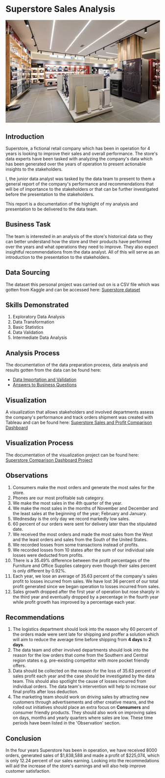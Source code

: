 # Superstore Sales Analysis
![Department Store Stock Photo Credit: Getty Images/iStockphoto](3.jpg)

## Introduction
Superstore, a fictional retail company which has been in operation for 4 years is looking to improve their sales and overall performance. The store's data experts have been tasked with analyzing the company's data which has been generated over the years of operation to present actionable insights to the stakeholders.

I, the junior data analyst was tasked by the data team to present to them a general report of the company's performance and recommendations that will be of importance to the stakeholders or that can be further investigated before the presentation to the stakeholders.

This report is a documentation of the highlight of my analysis and presentation to be delivered to the data team.

## Business Task
The team is interested in an analysis of the store's historical data so they can better understand how the store and their products have performed over the years and what operations they need to improve. They also expect insightful recommendations from the data analyst. All of this will serve as an introduction to the presentation to the stakeholders.

## Data Sourcing 
The dataset this personal project was carried out on is a CSV file which was gotten from Kaggle and can be accessed here: [Superstore dataset ](https://www.kaggle.com/blurredmachine/superstore-time-series-dataset)

## Skills Demonstrated
1. Exploratory Data Analysis 
2. Data Transformation
3. Basic Statistics
4. Data Validation
5. Intermediate Data Analysis

## Analysis Process
The documentation of the data preparation process, data analysis and results gotten from the data can be found here:
- [Data Importation and Validation](https://github.com/NelsonAbolaji/Superstore-Sales-Analysis/blob/main/data_importation_and_validation.md)
- [Answers to Business Questions](https://github.com/NelsonAbolaji/Superstore-Sales-Analysis/blob/main/Superstore_order_queries.md)

## Visualization
A visualization that allows stakeholders and involved departments assess the company's performance and track orders shipment was created with Tableau and can be found here: [Superstore Sales and Profit Comparison Dashboard](https://public.tableau.com/app/profile/osingunwa.nelson.abolaji/viz/SuperstoreSalesDashboard_16956083762320/SalesandProfitComparisonDashboard#1)

## Visualization Process
The documentation of the visualization project can be found here: [Superstore Comparison Dashboard Project](https://github.com/NelsonAbolaji/Superstore-Comparison-Dashboard/)


## Observations
1) Consumers make the most orders and generate the most sales for the store.
2) Phones are our most profitable sub category.
3) We make the most sales in the 4th quarter of the year.
4) We make the most sales in the months of November and December and the least sales at the beginning of the year; February and January.
5) Wednesday is the only day we record markedly low sales.
6) 60 percent of our orders were sent for delivery later than the stipulated date.
7) We received the most orders and made the most sales from the West and the least orders and sales from the South of the United States.
8) We recorded losses from some transactions instead of profits.
9) We recorded losses from 10 states after the sum of our individual sale losses were deducted from profits.
10) There is a 35.49% difference between the profit percentages of the Furniture and Office Supplies category even though their sales percent is only different by 0.92%. 
11) Each year, we lose an average of 35.63 percent of the company's sales profit to losses incurred from  sales. We have lost 36 percent of our total profit generated since we began operation to losses incurred from sales. 
12) Sales growth dropped after the first year of operation but rose sharply in the third year and eventually dropped by a percentage in the fourth year while profit growth has improved by a percentage each year. 

## Recommendations
1) The logistics department should look into the reason why 60 percent of the orders made were sent late for shipping and proffer a solution which will aim to reduce the average time before shipping from **4 days** to **2 days**.
2) The data team and other involved departments should look into the reason for the low orders that come from the Southern and Central region states e.g. pre-existing competitor with more pocket friendly offers. 
3) Data should be collected on the reason for the loss of 35.63 percent of sales profit each year and the case should be investigated by the data team. This should also spotlight the cause of losses incurred from individual orders. The data team's intervention will help to increase our final profits after loss deduction. 
4) The marketing team should work on driving sales by attracting new customers through advertisements and other creative means, and the rolled out initiatives should place an extra focus on **Consumers** and consumer friendly products. They should also work on improving sales on days, months and yearly quarters where sales are low. These time periods have been listed in the 'Observation' section.


## Conclusion
In the four years Superstore has been in operation, we have received 8000 orders, generated sales of $1,838,588 and made a profit of $225,074, which is only 12.24 percent of our sales earning. Looking into the recommedations will aid the increase of the store's earnings and will also help improve customer satisfaction.
